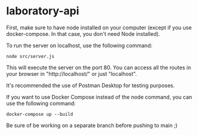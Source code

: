 # laboratory-api
First, make sure to have node installed on your computer (except if you use docker-compose. In that case, you don't need Node installed).

To run the server on localhost, use the following command:
```
node src/server.js
```
This will execute the server on the port 80.
You can access all the routes in your browser in "http://localhost/" or just "localhost".

It's recommended the use of Postman Desktop for testing purposes.

If you want to use Docker Compose instead of the node command, you can use the following command:
```
docker-compose up --build
```

Be sure of be working on a separate branch before pushing to main ;)
